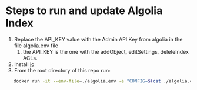 # Steps to run and update Algolia Index

1. Replace the API_KEY value with the Admin API Key from algolia in the file
   algolia.env file
   1. the API_KEY is the one with the addObject, editSettings, deleteIndex ACLs.
2. Install [jq](https://stedolan.github.io/jq/download/)
3. From the root directory of this repo run:

```bash
   docker run -it --env-file=./algolia.env -e "CONFIG=$(cat ./algolia.config.json | jq -r tostring)" algolia/docsearch-scraper
```
